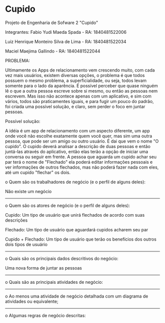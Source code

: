 # Cupido
Projeto de Engenharia de Sofware 2 "Cupido" 

Integrantes:
Fabio Yudi Maeda Spada - RA: 1840481522006

Luiz Henrique Monteiro Silva de Lima - RA: 1840481522034

Maciel Maejima Gallindo -  RA: 1840481522044

PROBLEMA:

Ultimamente os Apps de relacionamento vem crescendo muito, com cada vez mais usuários, existem diversas opções, o problema é que todos possuem o mesmo problema, a superficialidade, ou seja, todos levam somente para o lado da aparência.
É possível perceber que quase ninguém lê o que a outra pessoa escreve sobre si mesmo, ou então as pessoas nem escrevem. Mas isso não acontece apenas com um aplicativo, e sim com vários, todos são praticamentes iguais, e para fugir um pouco do padrão, foi criada uma possível solução, e claro, sem perder o foco em juntar pessoas.


Possível solução:

A idéia é um app de relacionamento com um aspecto diferente, um app onde você não escolhe exatamente quem você quer, mas sim uma outra pessoa, que pode ser um amigo ou outro usuário. É dai que vem o nome "O cupido".
O cupido deverá analisar a descrição de duas pessoas e então juntá-las através do aplicativo, então elas terão a opção de iniciar uma conversa ou seguir em frente.
A pessoa que aguarda um cupido achar seu par terá o nome de "Flechado" ela poderá editar informações pessoais e ver informações de outros flechados, mas não poderá fazer nada com eles, até um cupido "flechar" os dois.





o	Quem são os trabalhadores de negócio (e o perfil de alguns deles):

Não existe um negócio
_________________________________________________________________________________
o	Quem são os atores de negócio (e o perfil de alguns deles):

Cupido: Um tipo de usuário que unirá flechados de acordo com suas descrições

Flechado: Um tipo de usuário que aguardará cupidos acharem seu par

Cupido + Flechado: Um tipo de usuário que terão os benefícios dos outros dois tipos de usuário
_________________________________________________________________________________
o	Quais são os principais dados descritivos do negócio:

Uma nova forma de juntar as pessoas
_________________________________________________________________________________
o	Quais são as principais atividades de negócio:


_________________________________________________________________________________
o Ao menos uma atividade de negócio detalhada com um diagrama de atividades ou equivalente;



_________________________________________________________________________________
o Algumas regras de negócio descritas:





